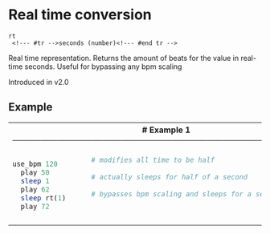 # Real time conversion

```
rt 
 <!--- #tr -->seconds (number)<!--- #end tr -->
```


Real time representation. Returns the amount of beats for the value in real-time seconds. Useful for bypassing any bpm scaling

Introduced in v2.0

## Example

<table class="examples">
<tr>
<th colspan="2" class="even head"># Example 1 ──────────────────────────────────────────────────────</th>
</tr>
<tr>
<td class="even">

```ruby
use_bpm 120 
  play 50
  sleep 1     
  play 62
  sleep rt(1) 
  play 72


```

</td>
<td class="even">

<!--- #tr -->
```ruby
# modifies all time to be half
 
# actually sleeps for half of a second
 
# bypasses bpm scaling and sleeps for a second
 



```
<!--- #end tr -->

</td>
</tr>
</table>

